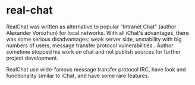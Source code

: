 # real-chat
RealChat was written as alternative to popular "Intranet Chat" (author Alexander Vorozhun) for local networks. With all iChat's advantages, there was some serious disadvantages: weak server side, unstability with big numbers of users, message transfer protocol vulnerabilities.. Author sometime stopped his work on chat and not publish sources for further project development.

RealChat use wide-famous message transfer protocol IRC, have look and functionality similar to iChat, and have some rare features.
